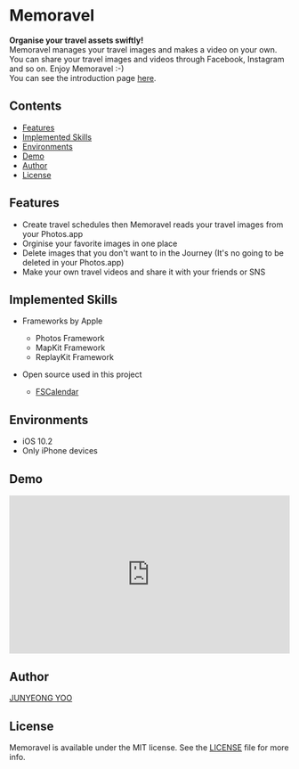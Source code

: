 # Memoravel

**Organise your travel assets swiftly!**    
Memoravel manages your travel images and makes a video on your own. 
You can share your travel images and videos through Facebook, Instagram and so on.
Enjoy Memoravel :-)     
You can see the introduction page [here](https://boostcamp.github.io/Memoravel/).

## Contents
* [Features](#features)
* [Implemented Skills](#implemented-skills)
* [Environments](#environments)
* [Demo](#demo)
* [Author](#author)
* [License](#license)

## Features

* Create travel schedules then Memoravel reads your travel images from your Photos.app
* Orginise your favorite images in one place
* Delete images that you don't want to in the Journey (It's no going to be deleted in your Photos.app)
* Make your own travel videos and share it with your friends or SNS

## Implemented Skills

* Frameworks by Apple
    - Photos Framework
    - MapKit Framework
    - ReplayKit Framework
    
* Open source used in this project
    - [FSCalendar](https://github.com/WenchaoD/FSCalendar)

## Environments
* iOS 10.2
* Only iPhone devices

## Demo
<div style="position:relative;height:0;padding-bottom:56.25%"><iframe src="https://www.youtube.com/embed/f3B7JtGrsAs?ecver=2" width="640" height="360" frameborder="0" style="position:absolute;width:100%;height:100%;left:0" allowfullscreen></iframe></div>

## Author
[JUNYEONG YOO](https://github.com/chizcake)

## License
Memoravel is available under the MIT license. See the [LICENSE](./LICENSE) file for more info.